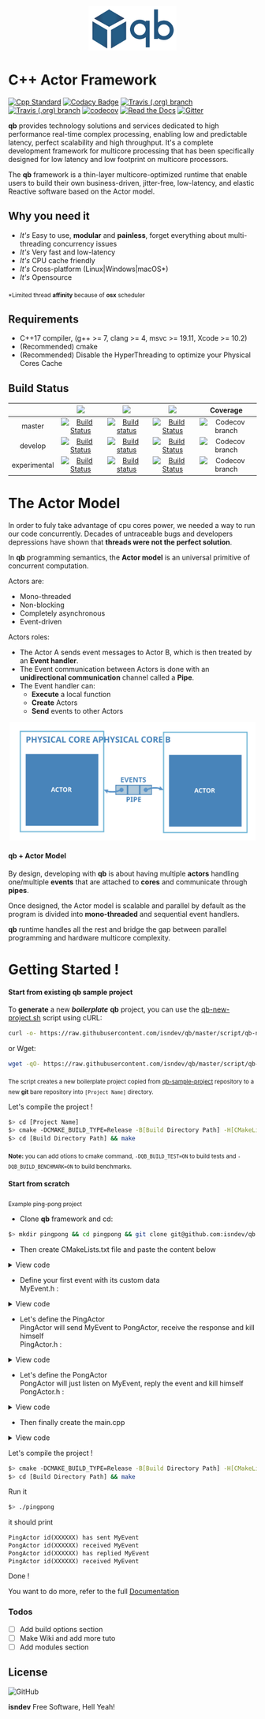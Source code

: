 <p align="center"><img src="./ressources/logo.svg" width="180px" /></p>

# C++ Actor Framework

[![Cpp Standard](https://img.shields.io/badge/C%2B%2B-17-blue.svg)](https://en.wikipedia.org/wiki/C%2B%2B17)
[![Codacy Badge](https://api.codacy.com/project/badge/Grade/674022e452e84497bc0a00e7a585758f)](https://www.codacy.com/app/isndev/qb?utm_source=github.com&amp;utm_medium=referral&amp;utm_content=isndev/qb&amp;utm_campaign=Badge_Grade)
[![Travis (.org) branch](https://img.shields.io/travis/isndev/qb/master.svg?label=master)](https://travis-ci.org/isndev/qb)
[![Travis (.org) branch](https://img.shields.io/travis/isndev/qb/develop.svg?label=develop)](https://travis-ci.org/isndev/qb)
[![codecov](https://codecov.io/gh/isndev/qb/branch/master/graph/badge.svg)](https://codecov.io/gh/isndev/qb)
[![Read the Docs](https://img.shields.io/readthedocs/pip.svg)](https://isndev.github.io/qb/)
[![Gitter](https://img.shields.io/gitter/room/isndev/qbaf.svg)](https://gitter.im/qbaf)

**qb** provides technology solutions and services dedicated to high performance real-time complex processing, enabling low and predictable latency, perfect scalability and high throughput. It's a complete development framework for multicore processing that has been specifically designed for low latency and low footprint on multicore processors.

The **qb** framework is a thin-layer multicore-optimized runtime that enable users to build their own business-driven, jitter-free, low-latency, and elastic Reactive software based on the Actor model.

## Why you need it
  - *It's* Easy to use, **modular** and **painless**, forget everything about multi-threading concurrency issues
  - *It's* Very fast and low-latency
  - *It's* CPU cache friendly
  - *It's* Cross-platform (Linux|Windows|macOS*)
  - *It's* Opensource
  
<sub>*Limited thread **affinity** because of **osx** scheduler</sub>
## Requirements
  - C++17 compiler, (g++ >= 7, clang >= 4, msvc >= 19.11, Xcode >= 10.2)
  - (Recommended) cmake
  - (Recommended) Disable the HyperThreading to optimize your Physical Cores Cache

## Build Status
|              | <img src="https://upload.wikimedia.org/wikipedia/commons/thumb/b/b0/NewTux.svg/1000px-NewTux.svg.png" width="25"/> | <img src="https://upload.wikimedia.org/wikipedia/commons/thumb/3/34/Windows_logo_-_2012_derivative.svg/50px-Windows_logo_-_2012_derivative.svg.png" width="25"/> | <img src="https://upload.wikimedia.org/wikipedia/commons/thumb/8/84/Apple_Computer_Logo_rainbow.svg/65px-Apple_Computer_Logo_rainbow.svg.png" width="25"/> | Coverage |
|:------------:|:-----:|:-------:|:--------:|:--------:|
|    master    | [![Build Status](https://travis-ci.org/isndev/qb.svg?branch=master)](https://travis-ci.org/isndev/qb) | [![Build status](https://ci.appveyor.com/api/projects/status/aern7ygl63wa3c9b/branch/master?svg=true)](https://ci.appveyor.com/project/isndev/qb/branch/master) | [![Build Status](https://travis-ci.org/isndev/qb.svg?branch=master)](https://travis-ci.org/isndev/qb) | ![Codecov branch](https://img.shields.io/codecov/c/github/isndev/qb/master.svg) |
|    develop   | [![Build Status](https://travis-ci.org/isndev/qb.svg?branch=develop)](https://travis-ci.org/isndev/qb) | [![Build status](https://ci.appveyor.com/api/projects/status/aern7ygl63wa3c9b/branch/develop?svg=true)](https://ci.appveyor.com/project/isndev/qb/branch/develop) | [![Build Status](https://travis-ci.org/isndev/qb.svg?branch=develop)](https://travis-ci.org/isndev/qb) | ![Codecov branch](https://img.shields.io/codecov/c/github/isndev/qb/develop.svg) |
| experimental | [![Build Status](https://travis-ci.org/isndev/qb.svg?branch=experimental)](https://travis-ci.org/isndev/qb) | [![Build status](https://ci.appveyor.com/api/projects/status/aern7ygl63wa3c9b/branch/experimental?svg=true)](https://ci.appveyor.com/project/isndev/qb/branch/experimental) | [![Build Status](https://travis-ci.org/isndev/qb.svg?branch=experimental)](https://travis-ci.org/isndev/qb) | ![Codecov branch](https://img.shields.io/codecov/c/github/isndev/qb/experimental.svg) |

# The Actor Model

In order to fuly take advantage of cpu cores power, we needed a way to run our code concurrently. Decades of untraceable bugs and developers depressions have shown that **threads were not the perfect solution**.

In **qb** programming semantics, the **Actor model** is an universal primitive of concurrent computation.

Actors are:
- Mono-threaded
- Non-blocking
- Completely asynchronous
- Event-driven

Actors roles:
- The Actor A sends event messages to Actor B, which is then treated by an **Event handler**.
- The Event communication between Actors is done with an **unidirectional communication** channel called a **Pipe**.
- The Event handler can:
    - **Execute** a local function
    - **Create** Actors
    - **Send** events to other Actors

<p align="center"><img src="./ressources/BasicActorModel.svg" width="500px" /></p>

#### qb + Actor Model
By design, developing with **qb** is about having multiple **actors** handling one/multiple **events** that are attached to **cores** and communicate through **pipes**.

Once designed, the Actor model is scalable and parallel by default as the program is divided into **mono-threaded** and sequential event handlers.

**qb** runtime handles all the rest and bridge the gap between parallel programming and hardware multicore complexity.

# Getting Started !
#### Start from existing **qb** sample project
To **generate** a new ***boilerplate*** **qb** project, you can use the [qb-new-project.sh](https://github.com/isndev/qb/blob/master/script/qb-new-project.sh) script using cURL:

```sh
curl -o- https://raw.githubusercontent.com/isndev/qb/master/script/qb-new-project.sh | bash /dev/stdin [Project Name]
```

or Wget:

```sh
wget -qO- https://raw.githubusercontent.com/isndev/qb/master/script/qb-new-project.sh | bash /dev/stdin [Project Name]
```

<sub>The script creates a new boilerplate project copied from [qb-sample-project](https://github.com/isndev/qb-sample-project) repository to a new **git** bare repository into `[Project Name]` directory.</sub>

Let's compile the project !

```sh
$> cd [Project Name]
$> cmake -DCMAKE_BUILD_TYPE=Release -B[Build Directory Path] -H[CMakeList.txt Path]
$> cd [Build Directory Path] && make
```

<sub>**Note:** you can add otions to cmake command, `-DQB_BUILD_TEST=ON` to build tests and `-DQB_BUILD_BENCHMARK=ON` to build benchmarks.</sub>
 
#### Start from scratch
<sub>Example ping-pong project</sub>

- Clone **qb** framework and cd:
```bash
$> mkdir pingpong && cd pingpong && git clone git@github.com:isndev/qb.git
```
- Then create CMakeLists.txt file and paste the content below
<details close>
<summary>View code</summary>

```cmake
# CMakeLists.txt file
cmake_minimum_required(VERSION 3.10)
project(pingpong)

# qb minimum requirements
set(CMAKE_CXX_STANDARD 17)
set(CMAKE_CXX_STANDARD_REQUIRED ON)
set(QB_PATH "${CMAKE_CURRENT_SOURCE_DIR}/qb")

# Add qb framework
add_subdirectory(${QB_PATH})

# Define your project source
set(SOURCE main.cpp)

add_executable(pingpong ${SOURCE})
# Link target with qb-core library
target_link_libraries(pingpong qb-core)
```
</details>


- Define your first event with its custom data <br>
  MyEvent.h :
<details close>
<summary>View code</summary>

```cpp
// MyEvent.h
#include <vector>
#include <qb/event.h>
#ifndef MYEVENT_H_
# define MYEVENT_H_
// Event example
struct MyEvent
 : public qb::Event // /!\ should inherit from qb event
{
    int data; // trivial data
    std::vector<int> container; // dynamic data
    // /!\ an event must never store an address of it own data
    // /!\ ex : int *ptr = &data;
    // /!\ avoid using std::string, instead use :
    // /!\ - fixed cstring
    // /!\ - pointer of std::string
    // /!\ - or compile with old ABI '-D_GLIBCXX_USE_CXX11_ABI=0'
};
#endif
```
</details>

- Let's define the PingActor <br>
  PingActor will send MyEvent to PongActor, receive the response and kill himself <br>
  PingActor.h :
<details close>
<summary>View code</summary>

```cpp
// PingActor.h file
#include <qb/actor.h>
#include "MyEvent.h"
#ifndef PINGACTOR_H_
# define PINGACTOR_H_

class PingActor
        : public qb::Actor // /!\ should inherit from qb actor
{
    const qb::ActorId _id_pong; // Pong ActorId
public:
    PingActor() = delete; // PingActor requires PongActor Actorid
    // /!\ never call any qb::Actor functions in constructor
    // /!\ use onInit function
    explicit PingActor(const qb::ActorId id_pong)
      : _id_pong(id_pong) {}

    // /!\ the engine will call this function before adding PingPongActor
    bool onInit() override final {
        registerEvent<MyEvent>(*this);         // will listen MyEvent
        auto &event = push<MyEvent>(_id_pong); // push MyEvent to PongActor and keep a reference to the event
        event.data = 1337;                     // set trivial data
        event.container.push_back(7331);       // set dynamic data

        // debug print
        qb::io::cout() << "PingActor id(" << id() << ") has sent MyEvent" << std::endl;
        return true;                           // init ok
    }
    // will call this function when PingActor receives MyEvent
    void on(MyEvent &event) {
        // debug print
        qb::io::cout() << "PingActor id(" << id() << ") received MyEvent" << std::endl;
        kill(); // then notify engine to kill PingActor
    }
};

#endif
```
</details>

- Let's define the PongActor <br>
  PongActor will just listen on MyEvent, reply the event and kill himself <br>
  PongActor.h :
<details close>
<summary>View code</summary>

```cpp
// PongActor.h file
#include <qb/actor.h>
#include "MyEvent.h"
#ifndef PONGACTOR_H_
# define PONGACTOR_H_

class PongActor
        : public qb::Actor // /!\ should inherit from qb actor
{
public:
    // /!\ never call any qb::Actor functions in constructor
    // /!\ use onInit function
    PongActor() = default;

    // /!\ the engine will call this function before adding PongActor
    bool onInit() override final {
        registerEvent<MyEvent>(*this);         // will just listen MyEvent

        return true;                           // init ok
    }
    // will call this function when PongActor receives MyEvent
    void on(MyEvent &event) {
        // debug print
        qb::io::cout() << "PongActor id(" << id() << ") received MyEvent" << std::endl;
        reply(event); // reply the event to SourceActor
        // debug print
        qb::io::cout() << "PongActor id(" << id() << ") has replied MyEvent" << std::endl;
        kill(); // then notify engine to kill PongActor
    }
};

#endif
```
</details>

- Then finally create the main.cpp
<details close>
<summary>View code</summary>

```cpp
// main.cpp file
#include <qb/main.h>
#include "PingActor.h"
#include "PongActor.h"

int main (int argc, char *argv[]) {
    // (optional) initialize the qb logger
    qb::io::log::init(argv[0]); // filename

    // configure the Engine
    // Note : I will use only the core 0 and 1
    qb::Main main({0, 1});

    // Build Pong Actor to core 0 and retrieve its unique identifier
    auto id_pong = main.addActor<PongActor>(0); // default constructed
    // Build Ping Actor to core 1 with Pong ActorId as parameter
    main.addActor<PingActor>(1, id_pong); // constructed with parameters

    main.start();  // start the engine asynchronously
    main.join();   // wait for the running engine
    // if all my actors had been destroyed then it will release the wait
    return 0;
}
```
</details>

Let's compile the project !
```sh
$> cmake -DCMAKE_BUILD_TYPE=Release -B[Build Directory Path] -H[CMakeList.txt Path]
$> cd [Build Directory Path] && make
```
Run it
```sh
$> ./pingpong
```
it should print
```
PingActor id(XXXXXX) has sent MyEvent
PongActor id(XXXXXX) received MyEvent
PongActor id(XXXXXX) has replied MyEvent
PingActor id(XXXXXX) received MyEvent
```
Done !

You want to do more, refer to the full [Documentation](https://isndev.github.io/qb/)

### Todos
  - [ ] Add build options section
  - [ ] Make Wiki and add more tuto
  - [ ] Add modules section

License
----

![GitHub](https://img.shields.io/github/license/isndev/qb.svg)

**isndev** Free Software, Hell Yeah!
